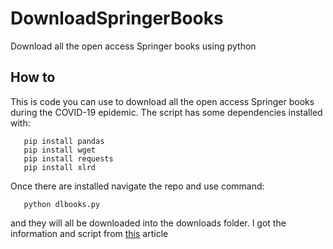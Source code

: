 # DownloadSpringerBooks
 Download all the open access Springer books using python

## How to
 This is code you can use to download all the open access Springer books during the COVID-19 epidemic.
 The script has some dependencies installed with: 
 ```
    pip install pandas
    pip install wget
    pip install requests
    pip install xlrd
 ```

 Once there are installed navigate the repo and use command:
 ```
    python dlbooks.py
 ```
 and they will all be downloaded into the downloads folder. I got the information and script from
 [this](https://towardsdatascience.com/download-all-free-textbooks-from-springer-using-python-bd0b10e0ccc) article 
